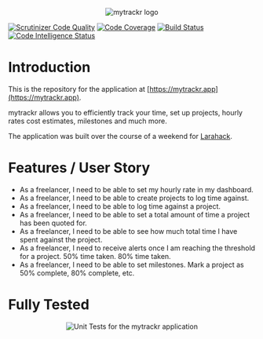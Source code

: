 <p align="center">
    <img src="https://i.imgur.com/glCQOM3.jpg" alt="mytrackr logo">
</p>

[![Scrutinizer Code Quality](https://scrutinizer-ci.com/g/MadMikeyB/trackr/badges/quality-score.png?b=master)](https://scrutinizer-ci.com/g/MadMikeyB/trackr/?branch=master)
[![Code Coverage](https://scrutinizer-ci.com/g/MadMikeyB/trackr/badges/coverage.png?b=master)](https://scrutinizer-ci.com/g/MadMikeyB/trackr/?branch=master)
[![Build Status](https://scrutinizer-ci.com/g/MadMikeyB/trackr/badges/build.png?b=master)](https://scrutinizer-ci.com/g/MadMikeyB/trackr/build-status/master)
[![Code Intelligence Status](https://scrutinizer-ci.com/g/MadMikeyB/trackr/badges/code-intelligence.svg?b=master)](https://scrutinizer-ci.com/code-intelligence)

# Introduction

This is the repository for the application at [https://mytrackr.app](https://mytrackr.app).

mytrackr allows you to efficiently track your time, set up projects, hourly rates cost estimates, milestones and much more. 

The application was built over the course of a weekend for [Larahack](https://larahack.com).

# Features / User Story

- As a freelancer, I need to be able to set my hourly rate in my dashboard.
- As a freelancer, I need to be able to create projects to log time against.
- As a freelancer, I need to be able to log time against a project.
- As a freelancer, I need to be able to set a total amount of time a project has been quoted for.
- As a freelancer, I need to be able to see how much total time I have spent against the project.
- As a freelancer, I need to receive alerts once I am reaching the threshold for a project. 50% time taken. 80% time taken.
- As a freelancer, I need to be able to set milestones. Mark a project as 50% complete, 80% complete, etc.

# Fully Tested

<p align="center">
    <img src="https://i.imgur.com/8ynaEU8.jpg" alt="Unit Tests for the mytrackr application">
</p>
